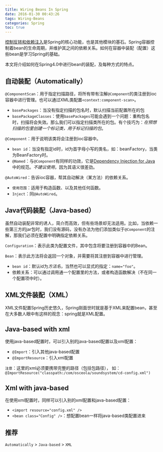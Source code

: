 ```yaml
---
title: Wiring Beans In Spring
date: 2016-01-30 00:43:26
tags: Wiring-Beans
categories: Spring
toc: true
---
```


[控制反转和依赖注入](http://martinfowler.com/articles/injection.html)是Spring的核心功能，也是其他模块的基石。Spring容器控制着bean的生命周期，并维护其之间的依赖关系。如何在容器中装配（配置）这些bean是学习Spring的基础。

本文将介绍如何在Spring4.0中进行bean的装配，及每种方式的特点。

<!-- more -->

## 自动装配（Automatically）

`@ComponentScan`：用于指定扫描路径，将所有带有注解`@Component`的类注册到ioc容器中进行管理。也可以通过XML类配置`<context:component-scan>`。

* `basePackages`：当没有指定扫描的包名时，默认扫描当前配置所在的包
* `basePackageClasses`：使用`basePackages`可能会遇到一个问题：重构包名时，扫描将会失效。那么我们可以指定扫描类所在的包。有个技巧为：*在预想扫描的包里创建一个标记类，用于标记扫描的包*。

`@Component`：用于说明该类将会注册到ioc容器中。

* `bean id`：当没有指定id时，id为首字母小写的类名，如：beanFactory，当类为BeanFactory时。
* `@Named`：与`@Component`有同样的功效，它是[Dependency Injection for Java](https://jcp.org/en/jsr/detail?id=330)中的规范。*不建议使用*，因为其语义很差劲。

`@AutoWired`：告诉ioc容器，帮其自动解决（某方法）的依赖关系。

* `使用范围`：适用于构造函数、以及其他任何函数。
* `Inject`：同`@AutoWired`。

## Java代码装配（Java-based）

虽然自动装配非常的诱人，简介而高效，但有些场景却无法适用。比如，当依赖一些第三方的jar包时，我们没有源码，没有办法为他们添加类似于`@Component`的注解，那我们必须在配置中明确指定依赖关系。

`Configuration`：表示此类为配置文件，其中包含将要注册到容器中的Bean。

`Bean`：表示此方法将会返回一个对象，并需要将其注册到容器中进行管理。
* `bean id`：默认id为*方法名*，当然也可以显式的指定：`name="foo"`。
* 依赖关系：可以通过调用通一个配置里的方法，或者构造函数解决（不在同一个配置项中时）。

## XML文件装配（XML）

XML文件配置Spring历史悠久，Spring刚面世时就是基于XML来配置bean，甚至在大多数人眼中有这样的观念：spring就是XML配置。

## Java-based with xml

使用java-based配置时，可以引入别的java-based配置以及xml配置：

* `@Import`：引入其他java-based配置
* `@ImportResource`：引入xml配置

`注意`：这里的xml必须要携带完整的路径（包括包路径），
如：`@ImportResource("classpath:/com/osceola/soundsystem/cd-config.xml")`

## Xml with java-based

在使用xml配置时，同样可以引入别的xml配置和java-based配置：

* `<import resource="config.xml" />`
* `<bean class="Config" />`：想配置bean一样将java-based类配置进来

## 推荐

`Automatically` > `Java-based` > `XML`
